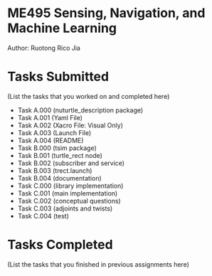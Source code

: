 # ME495 Sensing, Navigation, and Machine Learning
Author: Ruotong Rico Jia
# Tasks Submitted
(List the tasks that you worked on and completed here)
- Task A.000 (nuturtle_description package)
- Task A.001 (Yaml File)
- Task A.002 (Xacro File: Visual Only)
- Task A.003 (Launch File)
- Task A.004 (README)
- Task B.000 (tsim package)
- Task B.001 (turtle_rect node)
- Task B.002 (subscriber and service)
- Task B.003 (trect.launch)
- Task B.004 (documentation)
- Task C.000 (library implementation)
- Task C.001 (main implementation)
- Task C.002 (conceptual questions)
- Task C.003 (adjoints and twists)
- Task C.004 (test)
# Tasks Completed
(List the tasks that you finished in previous assignments here)

